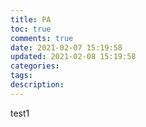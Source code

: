 ```yaml
---
title: PA
toc: true
comments: true
date: 2021-02-07 15:19:58
updated: 2021-02-08 15:19:58
categories:
tags:
description:
---
```


test1 

